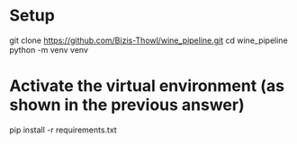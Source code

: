 # Setup

git clone https://github.com/Bizis-Thowl/wine_pipeline.git
cd wine_pipeline
python -m venv venv
# Activate the virtual environment (as shown in the previous answer)
pip install -r requirements.txt

